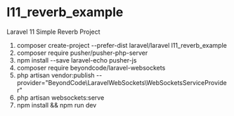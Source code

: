 # l11_reverb_example
 Laravel 11 Simple Reverb Project

1. composer create-project --prefer-dist laravel/laravel l11_reverb_example
2. composer require pusher/pusher-php-server
3. npm install --save laravel-echo pusher-js
4. composer require beyondcode/laravel-websockets
5. php artisan vendor:publish --provider="BeyondCode\LaravelWebSockets\WebSocketsServiceProvider"
6. php artisan websockets:serve
7. npm install && npm run dev
